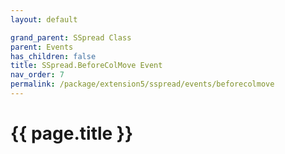 ```yaml
---
layout: default

grand_parent: SSpread Class
parent: Events
has_children: false
title: SSpread.BeforeColMove Event
nav_order: 7
permalink: /package/extension5/sspread/events/beforecolmove
---
```

# {{ page.title }}
